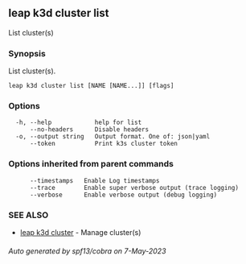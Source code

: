 ## leap k3d cluster list

List cluster(s)

### Synopsis

List cluster(s).

```
leap k3d cluster list [NAME [NAME...]] [flags]
```

### Options

```
  -h, --help            help for list
      --no-headers      Disable headers
  -o, --output string   Output format. One of: json|yaml
      --token           Print k3s cluster token
```

### Options inherited from parent commands

```
      --timestamps   Enable Log timestamps
      --trace        Enable super verbose output (trace logging)
      --verbose      Enable verbose output (debug logging)
```

### SEE ALSO

* [leap k3d cluster](leap_k3d_cluster.md)	 - Manage cluster(s)

###### Auto generated by spf13/cobra on 7-May-2023
